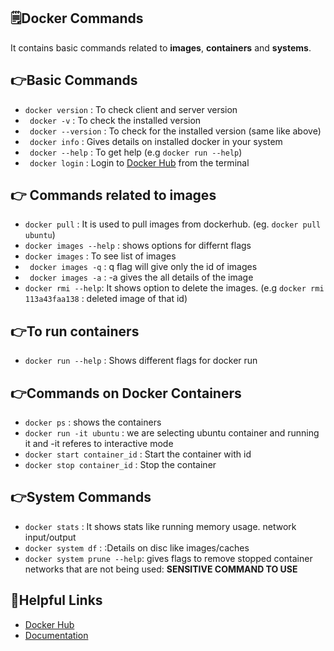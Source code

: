 ## 🗒️**Docker Commands**
It contains basic commands related to **images**, **containers** and **systems**.

## 👉️**Basic Commands**
- ```docker version``` : To check client and server version
- ``` docker -v``` : To check the installed version
- ``` docker --version``` : To check for the installed version (same like above)
- ``` docker info``` : Gives details on installed docker in your system
- ``` docker --help``` : To get help (e.g ```docker run --help```)
- ``` docker login``` : Login to [Docker Hub](hub.docker.com) from the terminal


## 👉️ **Commands related to images**
- ```docker pull``` : It is used to pull images from dockerhub. (eg. ```docker pull ubuntu```)
- ```docker images --help``` : shows options for differnt flags
- ```docker images``` : To see list of images
- ``` docker images -q``` : q flag will give only the id of images
- ``` docker images -a``` : -a gives the all details of the image
- ```docker rmi --help```: It shows option to delete the images. (e.g ```docker rmi 113a43faa138``` : deleted image of that id)

## 👉️**To run containers**
- ```docker run --help``` : Shows different flags for docker run

## 👉️**Commands on Docker Containers**
- ```docker ps``` : shows the containers 
- ```docker run -it ubuntu``` : we are selecting ubuntu container and running it and -it referes to interactive mode
- ```docker start container_id``` : Start the container with id 
- ```docker stop container_id``` : Stop the container


## 👉️**System Commands**
- ```docker stats``` : It shows stats like running memory usage. network input/output
- ```docker system df``` :  :Details on disc like images/caches
- ```docker system prune --help```: gives flags to remove stopped container networks that are not being used: **SENSITIVE COMMAND TO USE**


## 🔗️Helpful Links
- [Docker Hub](https://hub.docker.com/)
- [Documentation](https://docs.docker.com/engine/reference/commandline/ps/)







